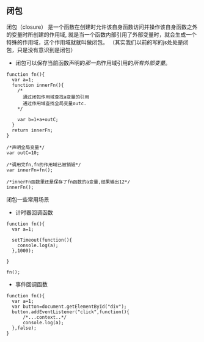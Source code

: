 ## 闭包

闭包（closure）
是一个函数在创建时允许该自身函数访问并操作该自身函数之外的变量时所创建的作用域,
就是当一个函数内部引用了外部变量时，就会生成一个特殊的作用域，这个作用域就就叫做闭包。
（其实我们以前的写的js处处是闭包，只是没有意识到是闭包）

- 闭包可以保存当前函数声明的*那一刻*作用域引用的*所有外部变量*。

```
function fn(){
  var a=1;
  function innerFn(){
    /*
      通过闭包作用域查找a变量的引用
      通过作用域查找全局变量outc.
    */

    var b=1+a+outC;
  }
  return innerFn;
}

/*声明全局变量*/
var outC=10;

/*调用完fn,fn的作用域已被销毁*/
var innerFn=fn();

/*innerFn函数里还是保存了fn函数的a变量,结果输出12*/
innerFn();

```


闭包一些常用场景

- 计时器回调函数

```
function fn(){
  var a=1;

  setTimeout(function(){
    console.log(a);
  },1000);

}

fn();

```

- 事件回调函数

```
function fn(){
  var a=1;
  var button=document.getElementById("div");
  button.addEventListener("click",function(){
      /*...context..*/
      console.log(a);
  },false);
}
```
